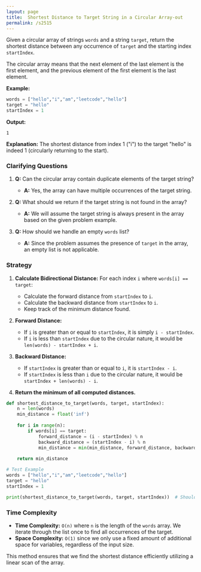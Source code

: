 ```yaml
---
layout: page
title:  Shortest Distance to Target String in a Circular Array-out
permalink: /s2515
---
```


Given a circular array of strings `words` and a string `target`, return the shortest distance between any occurrence of `target` and the starting index `startIndex`.

The circular array means that the next element of the last element is the first element, and the previous element of the first element is the last element.

**Example:**
```python
words = ["hello","i","am","leetcode","hello"]
target = "hello"
startIndex = 1
```
**Output:** 
```
1
```

**Explanation:**
The shortest distance from index 1 ("i") to the target "hello" is indeed 1 (circularly returning to the start).

### Clarifying Questions

1. **Q:** Can the circular array contain duplicate elements of the target string?
   - **A:** Yes, the array can have multiple occurrences of the target string.
   
2. **Q:** What should we return if the target string is not found in the array?
   - **A:** We will assume the target string is always present in the array based on the given problem example.

3. **Q:** How should we handle an empty `words` list?
   - **A:** Since the problem assumes the presence of `target` in the array, an empty list is not applicable.

### Strategy

1. **Calculate Bidirectional Distance:** For each index `i` where `words[i] == target`:
   - Calculate the forward distance from `startIndex` to `i`.
   - Calculate the backward distance from `startIndex` to `i`.
   - Keep track of the minimum distance found.

2. **Forward Distance:**
   - If `i` is greater than or equal to `startIndex`, it is simply `i - startIndex`.
   - If `i` is less than `startIndex` due to the circular nature, it would be `len(words) - startIndex + i`.

3. **Backward Distance:**
   - If `startIndex` is greater than or equal to `i`, it is `startIndex - i`.
   - If `startIndex` is less than `i` due to the circular nature, it would be `startIndex + len(words) - i`.

4. **Return the minimum of all computed distances.**

```python
def shortest_distance_to_target(words, target, startIndex):
    n = len(words)
    min_distance = float('inf')
    
    for i in range(n):
        if words[i] == target:
            forward_distance = (i - startIndex) % n
            backward_distance = (startIndex - i) % n
            min_distance = min(min_distance, forward_distance, backward_distance)
    
    return min_distance

# Test Example
words = ["hello","i","am","leetcode","hello"]
target = "hello"
startIndex = 1

print(shortest_distance_to_target(words, target, startIndex))  # Should print 1
```

### Time Complexity

- **Time Complexity:** `O(n)` where `n` is the length of the `words` array. We iterate through the list once to find all occurrences of the target.
- **Space Complexity:** `O(1)` since we only use a fixed amount of additional space for variables, regardless of the input size.

This method ensures that we find the shortest distance efficiently utilizing a linear scan of the array.
